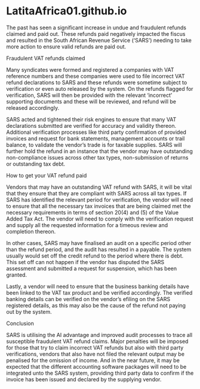 # LatitaAfrica01.github.io
The past has seen a significant increase in undue and fraudulent refunds claimed and paid out. These refunds paid negatively impacted the fiscus and resulted in the South African Revenue Service (‘SARS’) needing to take more action to ensure valid refunds are paid out. 

Fraudulent VAT refunds claimed 

Many syndicates were formed and registered a companies with VAT reference numbers and these companies were used to file incorrect VAT refund declarations to SARS and these refunds were sometime subject to verification or even auto released by the system. On the refunds flagged for verification, SARS will then be provided with the relevant ‘incorrect’ supporting documents and these will be reviewed, and refund will be released accordingly.  

SARS acted and tightened their risk engines to ensure that many VAT declarations submitted are verified for accuracy and validity thereon. Additional verification processes like third party confirmation of provided invoices and request for bank statements, management accounts or trail balance, to validate the vendor’s trade is for taxable supplies. SARS will further hold the refund in an instance that the vendor may have outstanding non-compliance issues across other tax types, non-submission of returns or outstanding tax debt. 

How to get your VAT refund paid 

Vendors that may have an outstanding VAT refund with SARS, it will be vital that they ensure that they are compliant with SARS across all tax types. If SARS has identified the relevant period for verification, the vendor will need to ensure that all the necessary tax invoices that are being claimed met the necessary requirements in terms of section 20(4) and (5) of the Value Added Tax Act. The vendor will need to comply with the verification request and supply all the requested information for a timeous review and completion thereon.  

In other cases, SARS may have finalised an audit on a specific period other than the refund period, and the audit has resulted in a payable. The system usually would set off the credit refund to the period where there is debt. This set off can not happen if the vendor has disputed the SARS assessment and submitted a request for suspension, which has been granted.  

Lastly, a vendor will need to ensure that the business banking details have been linked to the VAT tax product and be verified accordingly. The verified banking details can be verified on the vendor’s efiling on the SARS registered details, as this may also be the cause of the refund not paying out by the system.  

Conclusion 

SARS is utilising the AI advantage and improved audit processes to trace all susceptible fraudulent VAT refund claims. Major penalties will be imposed for those that try to claim incorrect VAT refunds but also with third party verifications, vendors that also have not filed the relevant output may be penalised for the omission of income. And in the near future, it may be expected that the different accounting software packages will need to be integrated unto the SARS system, providing third party data to confirm if the invoice has been issued and declared by the supplying vendor. 
